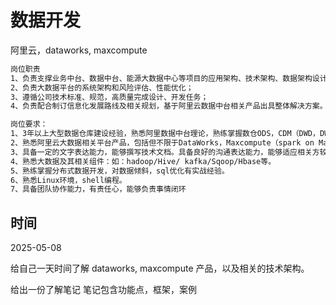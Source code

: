 # 数据开发

阿里云，dataworks, maxcompute

```md
岗位职责
1、负责支撑业务中台、数据中台、能源大数据中心等项目的应用架构、技术架构、数据架构设计；
2、负责大数据平台的系统架构和风险评估、性能优化；
3、遵循公司技术标准、规范，高质量完成设计、开发任务；
4、负责配合制订信息化发展路线及相关规划，基于阿里云数据中台相关产品出具整体解决方案。

岗位要求：
1、3年以上大型数据仓库建设经验，熟悉阿里数据中台理论，熟练掌握数仓ODS，CDM（DWD，DWS，DIM），ADS分层理论；从数据接入，数据ETL，数据服务有过全流程项目开发经验。
2、熟悉阿里云大数据相关平台产品，包括但不限于DataWorks，Maxcompute（spark on Maxcompute），RDS，ADB，blink，quickbi等。
3、具备一定的文字表达能力，能够撰写技术文档。具备良好的沟通表达能力，能够适应相关方较多的工作环境，能够作为技术专家进行技术问题的沟通交流。
4、熟悉大数据及其相关组件：如：hadoop/Hive/ kafka/Sqoop/Hbase等。
5、熟练掌握分布式数据开发，对数据倾斜，sql优化有实战经验。
6、熟悉Linux环境，shell编程。
7、具备团队协作能力，有责任心，能够负责事情闭环
```

## 时间

2025-05-08

给自己一天时间了解 dataworks, maxcompute 产品，以及相关的技术架构。

给出一份了解笔记
笔记包含功能点，框架，案例



